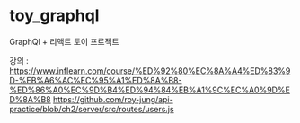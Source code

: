 # toy_graphql
GraphQl + 리액트 토이 프로젝트

강의 : https://www.inflearn.com/course/%ED%92%80%EC%8A%A4%ED%83%9D-%EB%A6%AC%EC%95%A1%ED%8A%B8-%ED%86%A0%EC%9D%B4%ED%94%84%EB%A1%9C%EC%A0%9D%ED%8A%B8
https://github.com/roy-jung/api-practice/blob/ch2/server/src/routes/users.js
 

